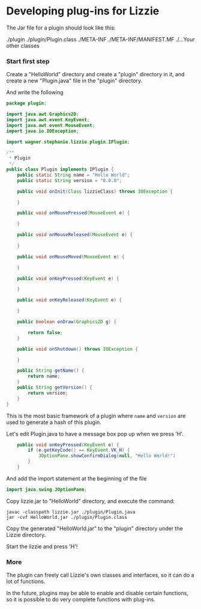 # Developing plug-ins for Lizzie


The Jar file for a plugin should look like this:

./plugin
./plugin/Plugin.class
./META-INF
./META-INF/MANIFEST.MF
./...Your other classes

### Start first step

Create a "HelloWorld" directory and create a "plugin" directory in it, and create a new "Plugin.java" file in the "plugin" directory.

And write the following

```java
package plugin;

import java.awt.Graphics2D;
import java.awt.event.KeyEvent;
import java.awt.event.MouseEvent;
import java.io.IOException;

import wagner.stephanie.lizzie.plugin.IPlugin;

/**
 * Plugin
 */
public class Plugin implements IPlugin {
    public static String name = "Hello World";
    public static String version = "0.0.0";

    public void onInit(Class lizzieClass) throws IOException {

    }

    public void onMousePressed(MouseEvent e) {

    }

    public void onMouseReleased(MouseEvent e) {
        
    }

    public void onMouseMoved(MouseEvent e) {

    }

    public void onKeyPressed(KeyEvent e) {

    }

    public void onKeyReleased(KeyEvent e) {

    }

    public boolean onDraw(Graphics2D g) {

        return false;
    }

    public void onShutdown() throws IOException {

    }

    public String getName() {
        return name;
    }
    public String getVersion() {
        return version;
    }
}
```

This is the most basic framework of a plugin where ``` name ``` and ``` version ``` are used to generate a hash of this plugin.

Let's edit Plugin.java to have a message box pop up when we press 'H'.

```java
    public void onKeyPressed(KeyEvent e) {
        if (e.getKeyCode() == KeyEvent.VK_H) {
            JOptionPane.showConfirmDialog(null, "Hello World!")
        }
    }
```

And add the import statement at the beginning of the file

```java
import java.swing.JOptionPane;
```

Copy lizzie.jar to "HelloWorld" directory, and execute the command:

```
javac -classpath lizzie.jar ./plugin/Plugin.java
jar -cvf HelloWorld.jar ./plugin/Plugin.class
```

Copy the generated "HelloWorld.jar" to the "plugin" directory under the Lizzie directory.

Start the lizzie and press 'H'!

### More

The plugin can freely call Lizzie's own classes and interfaces, so it can do a lot of functions.

In the future, plugins may be able to enable and disable certain functions, so it is possible to do very complete functions with plug-ins.

